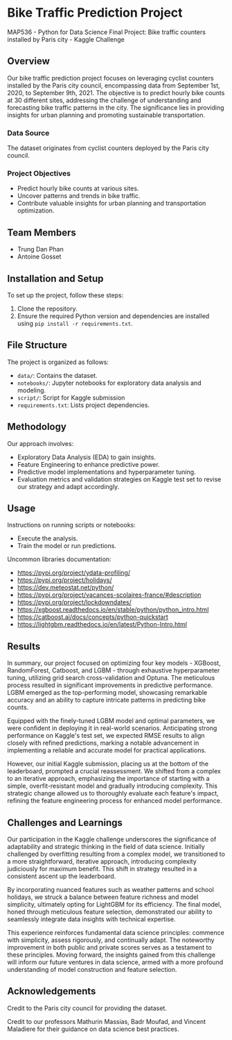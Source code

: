 # Bike Traffic Prediction Project
MAP536 - Python for Data Science Final Project: Bike traffic counters installed by Paris city - Kaggle Challenge 

## Overview

Our bike traffic prediction project focuses on leveraging cyclist counters installed by the Paris city council, encompassing data from September 1st, 2020, to September 9th, 2021. The objective is to predict hourly bike counts at 30 different sites, addressing the challenge of understanding and forecasting bike traffic patterns in the city. The significance lies in providing insights for urban planning and promoting sustainable transportation.

### Data Source
The dataset originates from cyclist counters deployed by the Paris city council.

### Project Objectives
- Predict hourly bike counts at various sites.
- Uncover patterns and trends in bike traffic.
- Contribute valuable insights for urban planning and transportation optimization.

## Team Members
- Trung Dan Phan
- Antoine Gosset

## Installation and Setup

To set up the project, follow these steps:
1. Clone the repository.
2. Ensure the required Python version and dependencies are installed using `pip install -r requirements.txt`.

## File Structure

The project is organized as follows:
- `data/`: Contains the dataset.
- `notebooks/`: Jupyter notebooks for exploratory data analysis and modeling.
- `script/`: Script for Kaggle submission 
- `requirements.txt`: Lists project dependencies.

## Methodology

Our approach involves:
- Exploratory Data Analysis (EDA) to gain insights.
- Feature Engineering to enhance predictive power.
- Predictive model implementations and hyperparameter tuning.
- Evaluation metrics and validation strategies on Kaggle test set to revise our strategy and adapt accordingly.

## Usage

Instructions on running scripts or notebooks:
- Execute the analysis.
- Train the model or run predictions.

Uncommon libraries documentation:
- https://pypi.org/project/ydata-profiling/
- https://pypi.org/project/holidays/
- https://dev.meteostat.net/python/
- https://pypi.org/project/vacances-scolaires-france/#description
- https://pypi.org/project/lockdowndates/
- https://xgboost.readthedocs.io/en/stable/python/python_intro.html
- https://catboost.ai/docs/concepts/python-quickstart
- https://lightgbm.readthedocs.io/en/latest/Python-Intro.html

## Results

In summary, our project focused on optimizing four key models - XGBoost, RandomForest, Catboost, and LGBM - through exhaustive hyperparameter tuning, utilizing grid search cross-validation and Optuna. The meticulous process resulted in significant improvements in predictive performance. LGBM emerged as the top-performing model, showcasing remarkable accuracy and an ability to capture intricate patterns in predicting bike counts.

Equipped with the finely-tuned LGBM model and optimal parameters, we were confident in deploying it in real-world scenarios. Anticipating strong performance on Kaggle's test set, we expected RMSE results to align closely with refined predictions, marking a notable advancement in implementing a reliable and accurate model for practical applications.

However, our initial Kaggle submission, placing us at the bottom of the leaderboard, prompted a crucial reassessment. We shifted from a complex to an iterative approach, emphasizing the importance of starting with a simple, overfit-resistant model and gradually introducing complexity. This strategic change allowed us to thoroughly evaluate each feature's impact, refining the feature engineering process for enhanced model performance.

## Challenges and Learnings

Our participation in the Kaggle challenge underscores the significance of adaptability and strategic thinking in the field of data science. Initially challenged by overfitting resulting from a complex model, we transitioned to a more straightforward, iterative approach, introducing complexity judiciously for maximum benefit. This shift in strategy resulted in a consistent ascent up the leaderboard.

By incorporating nuanced features such as weather patterns and school holidays, we struck a balance between feature richness and model simplicity, ultimately opting for LightGBM for its efficiency. The final model, honed through meticulous feature selection, demonstrated our ability to seamlessly integrate data insights with technical expertise.

This experience reinforces fundamental data science principles: commence with simplicity, assess rigorously, and continually adapt. The noteworthy improvement in both public and private scores serves as a testament to these principles. Moving forward, the insights gained from this challenge will inform our future ventures in data science, armed with a more profound understanding of model construction and feature selection.

## Acknowledgements

Credit to the Paris city council for providing the dataset.

Credit to our professors Mathurin Massias, Badr Moufad, and Vincent Maladiere for their guidance on data science best practices. 
